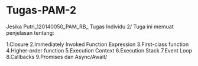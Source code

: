 # Tugas-PAM-2
Jesika Putri_120140050_PAM_RB_ Tugas Individu 2/
Tuga ini memuat penjelasan tentang:

1.Closure
2.Immediately Invoked Function Expression
3.First-class function
4.Higher-order function
5.Execution Context
6.Execution Stack
7.Event Loop
8.Callbacks
9.Promises dan Async/Await/

